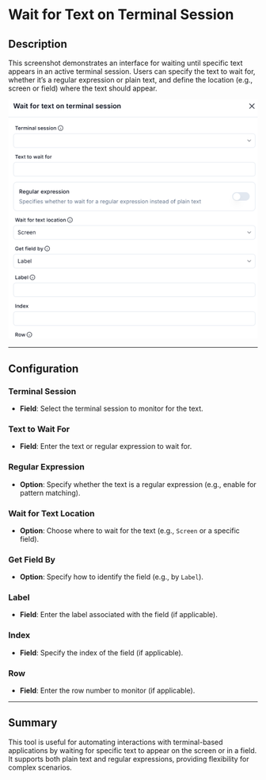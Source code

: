 # Wait for Text on Terminal Session

## Description

This screenshot demonstrates an interface for waiting until specific text appears in an active terminal session. Users can specify the text to wait for, whether it’s a regular expression or plain text, and define the location (e.g., screen or field) where the text should appear.

![alt text](../../assests/app-integrations/assests%20terminal%20emulation/wait-for-text-on-terminal-session.png)

---

## Configuration

### Terminal Session

- **Field**: Select the terminal session to monitor for the text.

### Text to Wait For

- **Field**: Enter the text or regular expression to wait for.

### Regular Expression

- **Option**: Specify whether the text is a regular expression (e.g., enable for pattern matching).

### Wait for Text Location

- **Option**: Choose where to wait for the text (e.g., `Screen` or a specific field).

### Get Field By

- **Option**: Specify how to identify the field (e.g., by `Label`).

### Label

- **Field**: Enter the label associated with the field (if applicable).

### Index

- **Field**: Specify the index of the field (if applicable).

### Row

- **Field**: Enter the row number to monitor (if applicable).

---

## Summary

This tool is useful for automating interactions with terminal-based applications by waiting for specific text to appear on the screen or in a field. It supports both plain text and regular expressions, providing flexibility for complex scenarios.
